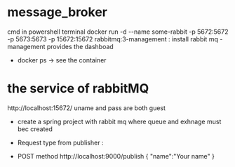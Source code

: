 # message_broker
cmd in powershell terminal
docker run -d --name some-rabbit -p 5672:5672 -p 5673:5673 -p 15672:15672 rabbitmq:3-management   : install rabbit mq
-management provides the dashboad

- docker ps -> see the container

# the service of rabbitMQ
http://localhost:15672/
uname and pass are both guest

* create a spring project with rabbit mq where queue and exhnage must bec created

* Request type from publisher :
* POST method
http://localhost:9000/publish
{ 
	"name":"Your name"
 }
